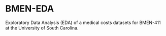 # BMEN-EDA
Exploratory Data Analysis (EDA) of a medical costs datasets for BMEN-411 at the University of South Carolina.
